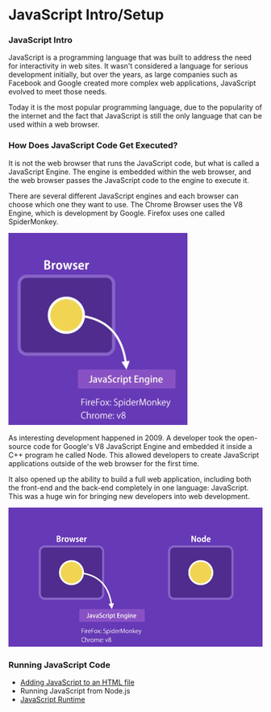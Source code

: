 # JavaScript Intro/Setup

### JavaScript Intro

JavaScript is a programming language that was built to address the need for interactivity in web sites. It wasn't considered a language for serious development initially, but over the years, as large companies such as Facebook and Google created more complex web applications, JavaScript evolved to meet those needs.

Today it is the most popular programming language, due to the popularity of the internet and the fact that JavaScript is still the only language that can be used within a web browser.

### How Does JavaScript Code Get Executed?

It is not the web browser that runs the JavaScript code, but what is called a JavaScript Engine. The engine is embedded within the web browser, and the web browser passes the JavaScript code to the engine to execute it.

There are several different JavaScript engines and each browser can choose which one they want to use. The Chrome Browser uses the V8 Engine, which is development by Google. Firefox uses one called SpiderMonkey.

![](<.gitbook/assets/image (99).png>)



As interesting development happened in 2009. A developer took the open-source code for Google's V8 JavaScript  Engine and embedded it inside a C++ program he called Node. This allowed developers to create JavaScript applications outside of the web browser for the first time. 

It also opened up the ability to build a full web application, including both the front-end and the back-end completely in one language: JavaScript. This was a huge win for bringing new developers into web development. 

![](<.gitbook/assets/image (100).png>)

### Running JavaScript Code

* [Adding JavaScript to an HTML file](https://shawnr.gitbooks.io/practical-introduction-to-javascript/content/basic-syntax/41-adding-javascript-to-an-html-file.html)
* Running JavaScript from Node.js
* [JavaScript Runtime](javascript/javascript-runtime-environment.md)
